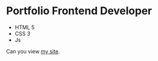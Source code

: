 # Portfolio Frontend Developer
- HTML 5
- CSS 3
- Js
  
Can you view
[my site](https://danissim000.github.io/Portfolio/).
